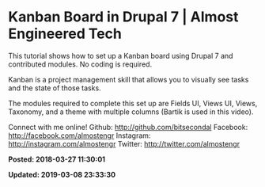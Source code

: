 # Kanban Board in Drupal 7 | Almost Engineered Tech

This tutorial shows how to set up a Kanban board using Drupal 7 and contributed modules. No coding is required. 

Kanban is a project management skill that allows you to visually see tasks and the state of those tasks.

The modules required to complete this set up are Fields UI, Views UI, Views, Taxonomy, and a theme with multiple columns (Bartik is used in this video).

Connect with me online!
Github: http://github.com/bitsecondal
Facebook: http://facebook.com/almostengr
Instagram: http://instagram.com/almostengr
Twitter: http://twitter.com/almostengr

**Posted: 2018-03-27 11:30:01** 

**Updated: 2019-03-08 23:33:30** 


